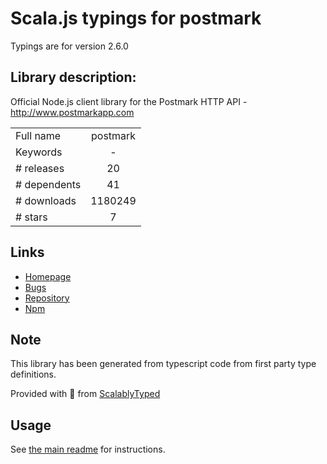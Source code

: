
# Scala.js typings for postmark

Typings are for version 2.6.0

## Library description:
Official Node.js client library for the Postmark HTTP API - http://www.postmarkapp.com

|                    |                 |
| ------------------ | :-------------: |
| Full name          | postmark |
| Keywords           | - |
| # releases         | 20 |
| # dependents       | 41 |
| # downloads        | 1180249 |
| # stars            | 7 |

## Links
- [Homepage](http://wildbit.github.io/postmark.js)
- [Bugs](https://github.com/wildbit/postmark.js/issues)
- [Repository](https://github.com/wildbit/postmark.js)
- [Npm](https://www.npmjs.com/package/postmark)
    


## Note
This library has been generated from typescript code from first party type definitions.

Provided with :purple_heart: from [ScalablyTyped](https://github.com/oyvindberg/ScalablyTyped)

## Usage
See [the main readme](../../readme.md) for instructions.



